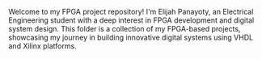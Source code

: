 Welcome to my FPGA project repository! I'm Elijah Panayoty, an Electrical Engineering student with a deep interest in FPGA development and digital system design. This folder is a collection of my FPGA-based projects, showcasing my journey in building innovative digital systems using VHDL and Xilinx platforms.
